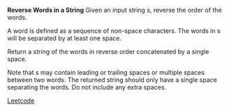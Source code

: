 **Reverse Words in a String**
Given an input string s, reverse the order of the words.

A word is defined as a sequence of non-space characters. The words in s will be separated by at least one space.

Return a string of the words in reverse order concatenated by a single space.

Note that s may contain leading or trailing spaces or multiple spaces between two words. The returned string should only have a single space separating the words. Do not include any extra spaces.

[Leetcode](https://leetcode.com/problems/reverse-words-in-a-string/description/?envType=study-plan-v2&envId=top-interview-150)